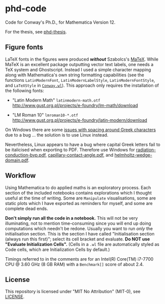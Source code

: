 # phd-code


Code for Conway's Ph.D., for Mathematica Version 12.

For the thesis, see [phd-thesis](https://github.com/yawnoc/phd-thesis).


## Figure fonts

LaTeX fonts in the figures were produced ***without*** Szabolcs's [MaTeX][].
While MaTeX is an excellent package outputting vector text labels,
one needs a TeX system and Ghostscript.
Instead I used a simple character mapping
along with Mathematica's own string formatting capabilities
(see the functions `LatinModernFont`, `LatinModernLabelStyle`,
`LatinModernFontStyle`, and `LaTeXStyle` in [`Conway.wl`](Conway.wl)).
This approach only requires the installation of the following fonts:

* "Latin Modern Math" `latinmodern-math.otf` <br>
  <http://www.gust.org.pl/projects/e-foundry/lm-math/download>

* "LM Roman 10" `lmroman10-*.otf` <br>
  <http://www.gust.org.pl/projects/e-foundry/latin-modern/download>

On Windows there are some [issues with spacing around Greek characters][greek]
due to a bug ... the solution is to use Linux instead.

Nevertheless, Linux appears to have a bug where
capital Greek letters fail to be italicised when exporting to PDF.
Therefore use Windows for [radiation-conduction-bvp.pdf],
[capillary-contact-angle.pdf], and [helmholtz-wedge-domain.pdf].

[greek]: https://mathematica.stackexchange.com/q/219745
[radiation-conduction-bvp.pdf]: radiation/general/radiation-conduction-bvp.pdf
[capillary-contact-angle.pdf]: capillary/general/capillary-contact-angle.pdf
[helmholtz-wedge-domain.pdf]: capillary/helmholtz/helmholtz-wedge-domain.pdf


## Workflow

Using Mathematica to do applied maths is an exploratory process.
Each section of the included notebooks contains explorations
which I thought useful at the time of writing.
Some are `Manipulate` visualisations,
some are static plots which I have exported as reminders for myself,
and some are complete dead ends.

**Don't simply run all the code in a notebook.**
This will not be very illuminating,
not to mention time-consuming since you will end up
doing computations which needn't be redone.
Usually you want to run *only* the initialisation section.
This is the section I have called
"Initialisation section (always run this first)";
select its cell bracket and evaluate.
**Do NOT use "Evaluate Initialization Cells".**
(Cells in a `.wl` file are automatically styled as Code cells,
which are Initialization Cells by default.)

Timings referred to in the comments are for an
Intel(R) Core(TM) i7-7700 CPU @ 3.60 GHz (8 GB RAM)
with a `Benchmark[]` score of about 2.4.

[MaTeX]: https://github.com/szhorvat/MaTeX


## License

This repository is licensed under "MIT No Attribution" (MIT-0),
see [LICENSE](LICENSE).

